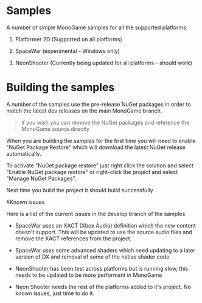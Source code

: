 Samples
=======

A number of simple MonoGame samples for all the supported platforms:


1. Platformer 2D (Supported on all platforms)

2. SpaceWar (experimental - Windows only)

3. NeonShooter (Currently being updated for all platforms - should work)



# Building the samples

A number of the samples use the pre-release NuGet packages in order to match the latest dev releases on the main MonoGame branch.


>if you wish you can remove the NuGet packages and reference the MonoGame source directly



When you are building the samples for the first time you will need to enable "NuGet Package Restore" which will download the latest NuGet release automatically.

To activate "NuGet package restore" just right click the solution and select "Enable NuGet package restore" or right-click the project and select "Manage NuGet Packages".



Next time you build the project it should build successfully.



#Known issues

Here is a list of the current issues in the develop branch of the samples



* SpaceWar uses an XACT (Xbox Audio) definition which the new content doesn't support.  This will be updated to use the source audio files and remove the XACT references from the project.

* SpaceWar uses some advanced shaders which need updating to a later version of DX and removal of some of the native shader code

* NeonShooter has been test across platforms but is running slow, this needs to be updated to be more performant in MonoGame

* Neon Shooter needs the rest of the platforms added to it's project.  No known issues, just time to do it.

